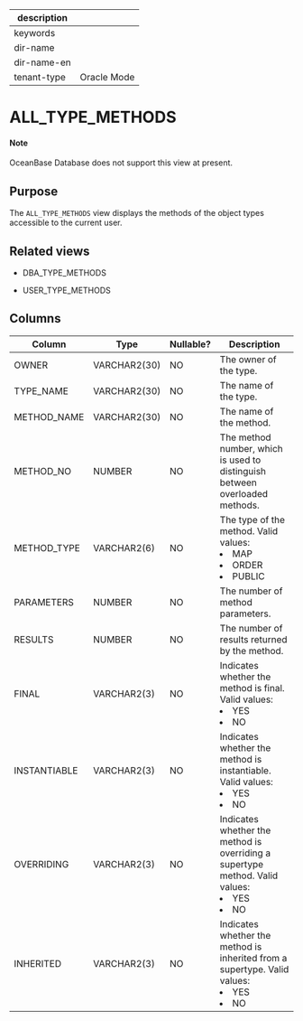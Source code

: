 | description ||
|---|---|
| keywords ||
| dir-name ||
| dir-name-en ||
| tenant-type | Oracle Mode |

# ALL_TYPE_METHODS


<main id="notice" type='explain'>
    <h4>Note</h4>
    <p>OceanBase Database does not support this view at present. </p>
  </main>

## Purpose

The `ALL_TYPE_METHODS` view displays the methods of the object types accessible to the current user.

## Related views

* DBA_TYPE_METHODS

* USER_TYPE_METHODS

## Columns

| **Column** | **Type** | **Nullable?** | **Description** |
|--------------|--------------|----------------|-------------------------------------------------------------------------------------------------------------------------------------------------------------------------|
| OWNER | VARCHAR2(30) | NO | The owner of the type. |
| TYPE_NAME | VARCHAR2(30) | NO | The name of the type. |
| METHOD_NAME | VARCHAR2(30) | NO | The name of the method. |
| METHOD_NO | NUMBER | NO | The method number, which is used to distinguish between overloaded methods. |
| METHOD_TYPE | VARCHAR2(6) | NO | The type of the method. Valid values: <li> MAP   <li> ORDER   <li> PUBLIC |
| PARAMETERS | NUMBER | NO | The number of method parameters. |
| RESULTS | NUMBER | NO | The number of results returned by the method. |
| FINAL | VARCHAR2(3) | NO | Indicates whether the method is final. Valid values: <li> YES   <li> NO |
| INSTANTIABLE | VARCHAR2(3) | NO | Indicates whether the method is instantiable. Valid values: <li> YES   <li> NO |
| OVERRIDING | VARCHAR2(3) | NO | Indicates whether the method is overriding a supertype method. Valid values: <li> YES   <li> NO |
| INHERITED | VARCHAR2(3) | NO | Indicates whether the method is inherited from a supertype. Valid values: <li> YES   <li> NO |

